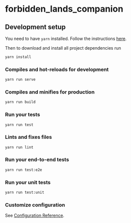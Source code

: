 # forbidden_lands_companion

## Development setup

You need to have `yarn` installed. Follow the instructions
[here](https://yarnpkg.com/en/).

Then to download and install all project dependencies run

```bash
yarn install
```

### Compiles and hot-reloads for development

```bash
yarn run serve
```

### Compiles and minifies for production

```bash
yarn run build
```

### Run your tests

```bash
yarn run test
```

### Lints and fixes files

```bash
yarn run lint
```

### Run your end-to-end tests

```bash
yarn run test:e2e
```

### Run your unit tests

```bash
yarn run test:unit
```

### Customize configuration

See [Configuration Reference](https://cli.vuejs.org/config/).
